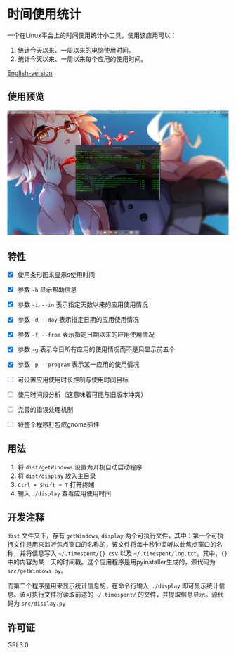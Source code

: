 # 时间使用统计
一个在Linux平台上的时间使用统计小工具，使用该应用可以：
1. 统计今天以来、一周以来的电脑使用时间。
2. 统计今天以来、一周以来每个应用的使用时间。

[English-version](README_en.md)

## 使用预览
![new-version](picture/3.png)

## 特性
- [x] 使用条形图来显示s使用时间

- [x] 参数 `-h` 显示帮助信息

- [x] 参数 `-i`, `--in` 表示指定天数以来的应用使用情况

- [x] 参数 `-d`, `--day` 表示指定日期的应用使用情况

- [x] 参数 `-f`, `--from` 表示指定日期以来的应用使用情况

- [x] 参数 `-g` 表示今日所有应用的使用情况而不是只显示前五个

- [x] 参数 `-p`, `--program` 表示某一应用的使用情况

- [ ] 可设置应用使用时长控制与使用时间目标

- [ ] 使用时间段分析（这意味着可能与旧版本冲突）

- [ ] 完善的错误处理机制

- [ ] 将整个程序打包成gnome插件

## 用法
1. 将 `dist/getWindows` 设置为开机自动启动程序
2. 将 `dist/display` 放入主目录
3. `Ctrl + Shift + T` 打开终端
4. 输入 `./display` 查看应用使用时间

## 开发注释
`dist` 文件夹下，存有 `getWindows`, `display` 两个可执行文件，其中：第一个可执行文件是用来监听焦点窗口的名称的，该文件将每十秒钟监听以此焦点窗口的名称，并将信息写入 `~/.timespent/{}.csv` 以及 `~/.timespent/log.txt`。其中，`{}` 中的内容为某一天的时间戳。这个应用程序是用pyinstaller生成的，源代码为 `src/getWindows.py`。

而第二个程序是用来显示统计信息的，在命令行输入` ./display` 即可显示统计信息。该可执行文件将读取前述的 `~/.timespent/` 的文件，并提取信息显示。源代码为 `src/display.py`


## 许可证
GPL3.0